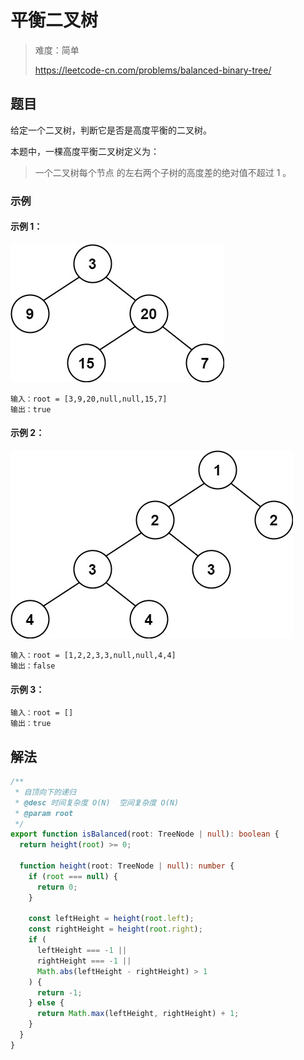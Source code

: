 # 平衡二叉树

> 难度：简单
>
> https://leetcode-cn.com/problems/balanced-binary-tree/

## 题目

给定一个二叉树，判断它是否是高度平衡的二叉树。

本题中，一棵高度平衡二叉树定义为：

> 一个二叉树每个节点 的左右两个子树的高度差的绝对值不超过 1 。

### 示例

#### 示例 1：

![balanced-binary-tree-1.jpg](../../assets/images/balanced-binary-tree-1.jpg)

```
输入：root = [3,9,20,null,null,15,7]
输出：true
```

#### 示例 2：

![balanced-binary-tree-2.jpg](../../assets/images/balanced-binary-tree-2.jpg)

```
输入：root = [1,2,2,3,3,null,null,4,4]
输出：false
```

#### 示例 3：

```
输入：root = []
输出：true
```

## 解法

```typescript
/**
 * 自顶向下的递归
 * @desc 时间复杂度 O(N)  空间复杂度 O(N)
 * @param root
 */
export function isBalanced(root: TreeNode | null): boolean {
  return height(root) >= 0;

  function height(root: TreeNode | null): number {
    if (root === null) {
      return 0;
    }

    const leftHeight = height(root.left);
    const rightHeight = height(root.right);
    if (
      leftHeight === -1 ||
      rightHeight === -1 ||
      Math.abs(leftHeight - rightHeight) > 1
    ) {
      return -1;
    } else {
      return Math.max(leftHeight, rightHeight) + 1;
    }
  }
}
```